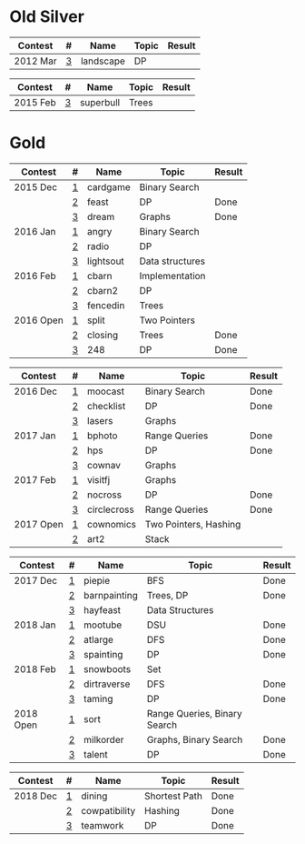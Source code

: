 # Old Silver

| Contest         | # | Name      | Topic            | Result                 |
| --------------- | - | --------- | ---------------- | ---------------------- |
| 2012 Mar        | [3](http://www.usaco.org/index.php?page=viewproblem2&cpid=126) | landscape | DP |  |

| Contest         | # | Name      | Topic            | Result                 |
| --------------- | - | --------- | ---------------- | ---------------------- |
| 2015 Feb        | [3](http://www.usaco.org/index.php?page=viewproblem2&cpid=531) | superbull | Trees |  |

# Gold

| Contest         | # | Name      | Topic            | Result                 |
| --------------- | - | --------- | ---------------- | ---------------------- |
| 2015 Dec | [1](http://www.usaco.org/index.php?page=viewproblem2&cpid=573) | cardgame | Binary Search |  |       
| | [2](http://www.usaco.org/index.php?page=viewproblem2&cpid=574) | feast | DP | Done |
| | [3](http://www.usaco.org/index.php?page=viewproblem2&cpid=575) | dream | Graphs | Done |
| 2016 Jan | [1](http://www.usaco.org/index.php?page=viewproblem2&cpid=597) | angry | Binary Search |  |
| | [2](http://www.usaco.org/index.php?page=viewproblem2&cpid=598) | radio | DP |  |
| | [3](http://www.usaco.org/index.php?page=viewproblem2&cpid=599) | lightsout | Data structures |  |
| 2016 Feb | [1](http://www.usaco.org/index.php?page=viewproblem2&cpid=621) | cbarn | Implementation|  |
| | [2](http://www.usaco.org/index.php?page=viewproblem2&cpid=622) | cbarn2 | DP |  |
| | [3](http://www.usaco.org/index.php?page=viewproblem2&cpid=623) | fencedin | Trees |  |
| 2016 Open | [1](http://www.usaco.org/index.php?page=viewproblem2&cpid=645) | split | Two Pointers | |
| | [2](http://www.usaco.org/index.php?page=viewproblem2&cpid=646) | closing | Trees | Done |
| | [3](http://www.usaco.org/index.php?page=viewproblem2&cpid=647) | 248 | DP | Done |

| Contest         | # | Name      | Topic            | Result                 |
| --------------- | - | --------- | ---------------- | ---------------------- |
| 2016 Dec | [1](http://www.usaco.org/index.php?page=viewproblem2&cpid=669) | moocast | Binary Search | Done |
| | [2](http://www.usaco.org/index.php?page=viewproblem2&cpid=670) | checklist | DP | Done |
| | [3](http://www.usaco.org/index.php?page=viewproblem2&cpid=671) | lasers | Graphs |  |
| 2017 Jan | [1](http://www.usaco.org/index.php?page=viewproblem2&cpid=693) | bphoto | Range Queries | Done  |
| | [2](http://www.usaco.org/index.php?page=viewproblem2&cpid=694) | hps | DP | Done |
| | [3](http://www.usaco.org/index.php?page=viewproblem2&cpid=695) | cownav | Graphs |  |
| 2017 Feb | [1](http://www.usaco.org/index.php?page=viewproblem2&cpid=717) | visitfj | Graphs ||
| | [2](http://www.usaco.org/index.php?page=viewproblem2&cpid=718) | nocross | DP | Done  |
| | [3](http://www.usaco.org/index.php?page=viewproblem2&cpid=719) | circlecross | Range Queries | Done  |
| 2017 Open | [1](http://www.usaco.org/index.php?page=viewproblem2&cpid=741) | cownomics | Two Pointers, Hashing |  |
| | [2](http://www.usaco.org/index.php?page=viewproblem2&cpid=743) | art2 | Stack |  |

| Contest         | # | Name      | Topic            | Result                 |
| --------------- | - | --------- | ---------------- | ---------------------- |
| 2017 Dec | [1](http://www.usaco.org/index.php?page=viewproblem2&cpid=765) | piepie | BFS | Done |
| | [2](http://www.usaco.org/index.php?page=viewproblem2&cpid=766) | barnpainting | Trees, DP | Done|
| | [3](http://www.usaco.org/index.php?page=viewproblem2&cpid=767) | hayfeast | Data Structures |  |
| 2018 Jan | [1](http://www.usaco.org/index.php?page=viewproblem2&cpid=789) | mootube | DSU | Done |
| | [2](http://www.usaco.org/index.php?page=viewproblem2&cpid=790) | atlarge | DFS | Done |
| | [3](http://www.usaco.org/index.php?page=viewproblem2&cpid=791) | spainting | DP | Done  |
| 2018 Feb | [1](http://www.usaco.org/index.php?page=viewproblem&cpid=801) | snowboots | Set ||
| | [2](http://www.usaco.org/index.php?page=viewproblem&cpid=802) | dirtraverse | DFS | Done  |
| | [3](http://www.usaco.org/index.php?page=viewproblem&cpid=803) | taming | DP | Done |
| 2018 Open | [1](http://www.usaco.org/index.php?page=viewproblem2&cpid=837) | sort | Range Queries, Binary Search |  |
| | [2](http://www.usaco.org/index.php?page=viewproblem2&cpid=838) | milkorder | Graphs, Binary Search | Done  |
| | [3](http://www.usaco.org/index.php?page=viewproblem2&cpid=839) | talent | DP | Done |

| Contest         | # | Name      | Topic            | Result                 |
| --------------- | - | --------- | ---------------- | ---------------------- |
| 2018 Dec | [1](http://www.usaco.org/index.php?page=viewproblem2&cpid=861) | dining | Shortest Path | Done |
| | [2](http://www.usaco.org/index.php?page=viewproblem2&cpid=862) | cowpatibility | Hashing | Done |
| | [3](http://www.usaco.org/index.php?page=viewproblem2&cpid=863) | teamwork | DP | Done |

